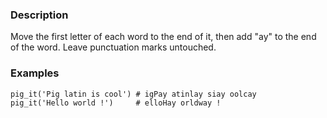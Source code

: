 ### Description
Move the first letter of each word to the end of it, then add "ay" to the end of the word. Leave punctuation marks untouched.

### Examples
```
pig_it('Pig latin is cool') # igPay atinlay siay oolcay
pig_it('Hello world !')     # elloHay orldway !
```
